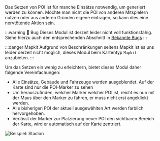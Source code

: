 Das Setzen von POI ist für manche Einsätze notwendig, um generiert werden zu können. Möchte man nicht die POI von anderen Mitspielern nutzen oder aus anderen Gründen eigene eintragen, so kann dies eine nervtötende Aktion sein.

:::warning 🐛 Bug
Dieses Modul ist derzeit leider nicht voll funktionsfähig. Siehe hierzu auch den entsprechenden Abschnitt in [Bekannte Bugs](bugs#verbesserte-poi)
:::

:::danger Mapkit
Aufgrund von Beschränkungen seitens Mapkit ist es uns leider derzeit nicht möglich, dieses Modul beim Kartentyp `Mapkit` anzubieten.
:::

Um das Setzen ein wenig zu erleichtern, bietet dieses Modul daher folgende Vereinfachungen:
* Alle Einsätze, Gebäude und Fahrzeuge werden ausgeblendet. Auf der Karte sind nur die POI-Marker zu sehen
* Um herauszufinden, welcher Marker welcher POI ist, reicht es nun mit der Maus über den Marker zu fahren, er muss nicht erst angeklickt werden.
* Alle bisherigen POI der aktuell ausgewählten Art werden farblich hervorgehoben.
* Verlässt der Marker zur Platzierung neuer POI den sichtbaren Bereich der Karte, wird er automatisch auf der Karte zentriert.

![Beispiel: Stadion](/docs/assets/enhancedPOI/img/de_DE.png)
